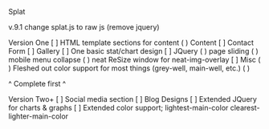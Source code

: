 Splat

v.9.1
change splat.js to raw js (remove jquery)



Version One
[ ] HTML template sections for content
    ( ) Content
    [ ] Contact Form
    [ ] Gallery
    [ ] One basic stat/chart design
[ ] JQuery
    ( ) page sliding
    ( ) mobile menu collapse
    ( ) neat ReSize window for neat-img-overlay
[ ] Misc
    ( ) Fleshed out color support for most things (grey-well, main-well, etc.)
    ( ) 

^ Complete first ^

Version Two+
[ ] Social media section
[ ] Blog Designs
[ ] Extended JQuery for charts & graphs
[ ] Extended color support; lightest-main-color clearest-lighter-main-color